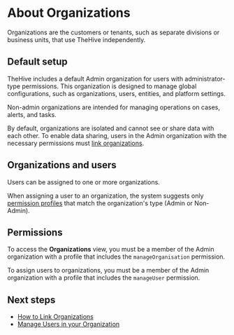# About Organizations

Organizations are the customers or tenants, such as separate divisions or business units, that use TheHive independently.

## Default setup

TheHive includes a default Admin organization for users with administrator-type permissions. This organization is designed to manage global configurations, such as organizations, users, entities, and platform settings. 

Non-admin organizations are intended for managing operations on cases, alerts, and tasks.

By default, organizations are isolated and cannot see or share data with each other. To enable data sharing, users in the Admin organization with the necessary permissions must [link organizations](link-an-organization.md).

## Organizations and users

Users can be assigned to one or more organizations.

When assigning a user to an organization, the system suggests only [permission profiles](../../administration/profiles.md) that match the organization's type (Admin or Non-Admin).

## Permissions

To access the **Organizations** view, you must be a member of the Admin organization with a profile that includes the `manageOrganisation` permission.

To assign users to organizations, you must be a member of the Admin organization with a profile that includes the `manageUser` permission.

## Next steps

* [How to Link Organizations](link-an-organization.md)
* [Manage Users in your Organization](../../user-guides/organization/accounts.md)